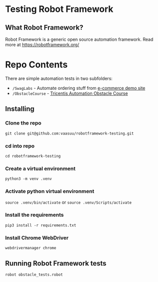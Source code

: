 # Testing Robot Framework

## What Robot Framework?

Robot Framework is a generic open source automation framework. Read more at https://robotframework.org/

# Repo Contents

There are simple automation tests in two subfolders: 

- `/SwagLabs` - Automate ordering stuff from [e-commerce demo site](https://www.saucedemo.com/)
- `/ObstacleCourse` - [Tricentis Automation Obstacle Course](https://obstaclecourse.tricentis.com/)

## Installing

### Clone the repo

`git clone git@github.com:vaasuu/robotframework-testing.git`

### cd into repo

`cd robotframework-testing`

### Create a virtual environment

`python3 -m venv .venv`

### Activate python virtual environment

`source .venv/bin/activate` or `source .venv/Scripts/activate`

### Install the requirements

`pip3 install -r requirements.txt`

### Install Chrome WebDriver

`webdrivermanager chrome`

## Running Robot Framework tests

`robot obstacle_tests.robot`
